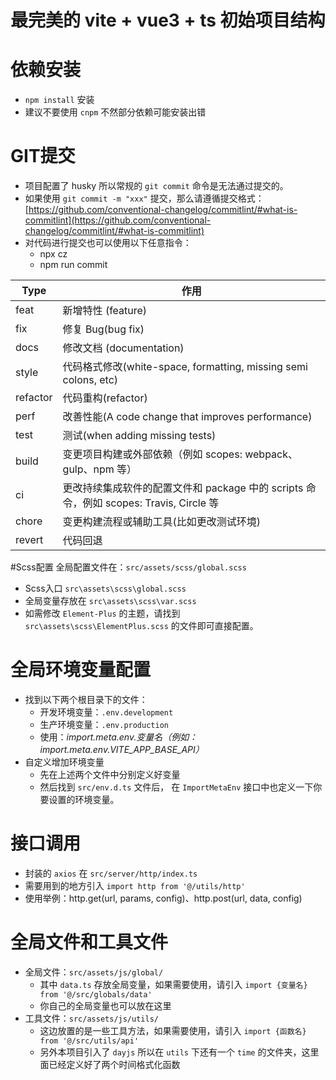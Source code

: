 # 最完美的 vite + vue3 + ts 初始项目结构
# 依赖安装
- `npm install` 安装
- 建议不要使用 `cnpm` 不然部分依赖可能安装出错
# GIT提交
- 项目配置了 husky 所以常规的 `git commit` 命令是无法通过提交的。
- 如果使用 `git commit -m "xxx"` 提交，那么请遵循提交格式：[https://github.com/conventional-changelog/commitlint/#what-is-commitlint](https://github.com/conventional-changelog/commitlint/#what-is-commitlint)
- 对代码进行提交也可以使用以下任意指令：
  - npx cz
  - npm run commit

| Type     | 作用                                                               |
|----------|------------------------------------------------------------------|
| feat     | 新增特性 (feature)                                                   |
| fix      | 修复 Bug(bug fix)                                                  |
| docs     | 修改文档 (documentation)                                             |
| style    | 代码格式修改(white-space, formatting, missing semi colons, etc)        |
| refactor | 代码重构(refactor)                                                   |
| perf     | 改善性能(A code change that improves performance)                    |
| test     | 测试(when adding missing tests)                                    |
| build    | 变更项目构建或外部依赖（例如 scopes: webpack、gulp、npm 等）                       |
| ci       | 更改持续集成软件的配置文件和 package 中的 scripts 命令，例如 scopes: Travis, Circle 等 |
| chore    | 变更构建流程或辅助工具(比如更改测试环境)                                            |
| revert   | 代码回退                                                             |

#Scss配置
全局配置文件在：`src/assets/scss/global.scss`
- Scss入口 `src\assets\scss\global.scss`
- 全局变量存放在 `src\assets\scss\var.scss`
- 如需修改 `Element-Plus` 的主题，请找到 `src\assets\scss\ElementPlus.scss` 的文件即可直接配置。

# 全局环境变量配置
- 找到以下两个根目录下的文件：
  - 开发环境变量：`.env.development`
  - 生产环境变量：`.env.production`
  - 使用：*import.meta.env.变量名（例如：import.meta.env.VITE_APP_BASE_API）*
- 自定义增加环境变量
  - 先在上述两个文件中分别定义好变量
  - 然后找到 `src/env.d.ts` 文件后， 在 `ImportMetaEnv` 接口中也定义一下你要设置的环境变量。

# 接口调用
- 封装的 `axios` 在 `src/server/http/index.ts` 
- 需要用到的地方引入 `import http from '@/utils/http'`
- 使用举例：http.get(url, params, config)、http.post(url, data, config)

# 全局文件和工具文件
- 全局文件：`src/assets/js/global/`
  - 其中 `data.ts` 存放全局变量，如果需要使用，请引入 `import {变量名} from '@/src/globals/data'`
  - 你自己的全局变量也可以放在这里
- 工具文件：`src/assets/js/utils/`
  - 这边放置的是一些工具方法，如果需要使用，请引入 `import {函数名} from '@/src/utils/api'`
  - 另外本项目引入了 `dayjs` 所以在 `utils` 下还有一个 `time` 的文件夹，这里面已经定义好了两个时间格式化函数